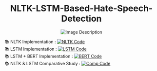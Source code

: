 <h1 align="center">NLTK-LSTM-Based-Hate-Speech-Detection</h1>
<div style="text-align:center">
    <img src="https://i.ibb.co/ry8k2N0/CSE442-Project.png" alt="Image Description">
</div>


📚 NLTK Implementation : [![NLTK Code](https://colab.research.google.com/assets/colab-badge.svg)](https://colab.research.google.com/github/shakil1819/NLTK-LSTM-Based-Hate-Speech-Detection/blob/main/NLTK_For_twitter_dataset.ipynb)</br>
📚 LSTM Implementation : [![LSTM Code](https://colab.research.google.com/assets/colab-badge.svg)](https://colab.research.google.com/github/shakil1819/NLTK-LSTM-Based-Hate-Speech-Detection/blob/main/LSTM_Twitter_dataset.ipynb)</br>
📚 LSTM + BERT Implementation : [![BERT Code](https://colab.research.google.com/assets/colab-badge.svg)](https://colab.research.google.com/github/shakil1819/NLTK-LSTM-Based-Hate-Speech-Detection/blob/main/NLTK_For_twitter_dataset.ipynb)</br>
📚 NLTK & LSTM Comparative Study : [![Comp Code](https://colab.research.google.com/assets/colab-badge.svg)](https://colab.research.google.com/github/shakil1819/NLTK-LSTM-Based-Hate-Speech-Detection/blob/main/Comparative_study_of_LSTM_and_NLTK.ipynb)</br>
